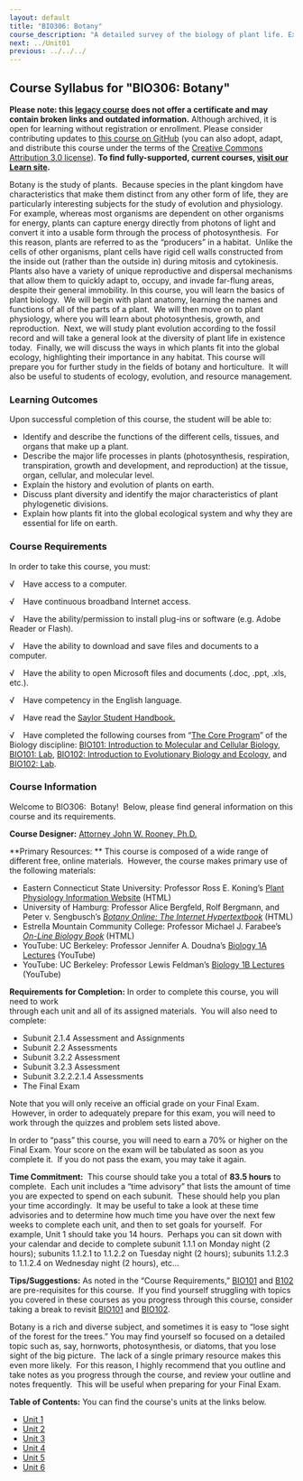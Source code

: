 ```yaml
---
layout: default
title: "BIO306: Botany"
course_description: "A detailed survey of the biology of plant life. Examines what makes plants unique among other kingdoms, then investigates their anatomy and physiology, environmental adaptations, evolution, and role in global ecology."
next: ../Unit01
previous: ../../../
---
```

Course Syllabus for "BIO306: Botany"
------------------------------------

**Please note: this [legacy course](https://sayloracademy.zendesk.com/hc/en-us/articles/206089967) does not offer a certificate and may contain 
broken links and outdated information.** Although archived, it is open 
for learning without registration or enrollment. Please consider contributing 
updates to [this course on GitHub](https://github.com/saylordotorg/course_bio306) 
(you can also adopt, adapt, and distribute this course under the terms of 
the [Creative Commons Attribution 3.0 license](http://creativecommons.org/licenses/by/3.0/)). **To find fully-supported, current courses, [visit our 
Learn site](https://learn.saylor.org).**

Botany is the study of plants.  Because species in the plant kingdom
have characteristics that make them distinct from any other form of
life, they are particularly interesting subjects for the study of
evolution and physiology.  For example, whereas most organisms are
dependent on other organisms for energy, plants can capture energy
directly from photons of light and convert it into a usable form through
the process of photosynthesis.  For this reason, plants are referred to
as the “producers” in a habitat.  Unlike the cells of other organisms,
plant cells have rigid cell walls constructed from the inside out
(rather than the outside in) during mitosis and cytokinesis.  Plants
also have a variety of unique reproductive and dispersal mechanisms that
allow them to quickly adapt to, occupy, and invade far-flung areas,
despite their general immobility. In this course, you will learn the
basics of plant biology.  We will begin with plant anatomy, learning the
names and functions of all of the parts of a plant.  We will then move
on to plant physiology, where you will learn about photosynthesis,
growth, and reproduction.  Next, we will study plant evolution according
to the fossil record and will take a general look at the diversity of
plant life in existence today.  Finally, we will discuss the ways in
which plants fit into the global ecology, highlighting their importance
in any habitat. This course will prepare you for further study in the
fields of botany and horticulture.  It will also be useful to students
of ecology, evolution, and resource management.

### Learning Outcomes

Upon successful completion of this course, the student will be able
to:  
  

-   Identify and describe the functions of the different cells, tissues,
    and organs that make up a plant.
-   Describe the major life processes in plants (photosynthesis,
    respiration, transpiration, growth and development, and
    reproduction) at the tissue, organ, cellular, and molecular level.
-   Explain the history and evolution of plants on earth.
-   Discuss plant diversity and identify the major characteristics of
    plant phylogenetic divisions. 
-   Explain how plants fit into the global ecological system and why
    they are essential for life on earth.

### Course Requirements

In order to take this course, you must:  
  
 √    Have access to a computer.  
  
 √    Have continuous broadband Internet access.  
  
 √    Have the ability/permission to install plug-ins or software (e.g.
Adobe Reader or Flash).  
  
 √    Have the ability to download and save files and documents to a
computer.  
  
 √    Have the ability to open Microsoft files and documents (.doc,
.ppt, .xls, etc.).  
  
 √    Have competency in the English language.

√    Have read the [Saylor Student
Handbook.](http://www.saylor.org/site/wp-content/uploads/2012/05/Saylor-StudentHandbook.pdf)

√    Have completed the following courses from “[The Core
Program](../../majors/biology/)” of the Biology discipline: [BIO101:
Introduction to Molecular and Cellular Biology](../../courses/bio101a/),
[BIO101: Lab](../../courses/bio101-lab/), [BIO102: Introduction to
Evolutionary Biology and Ecology](../../courses/bio102/), and [BIO102:
Lab](../../courses/bio102-lab/).

### Course Information

Welcome to BIO306:  Botany!  Below, please find general information on
this course and its requirements. 

**Course Designer:** [Attorney John W. Rooney,
Ph.D.](http://www.saylor.org/faculty-o-t/#AttorneyJohnWRooney)

**Primary Resources: ** This course is composed of a wide range of
different free, online materials.  However, the course makes primary use
of the following materials:

-   Eastern Connecticut State University: Professor Ross E. Koning’s
    [Plant Physiology Information
    Website](http://plantphys.info/plant_physiology/schedule.shtml)
    (HTML)
-   University of Hamburg: Professor Alice Bergfeld, Rolf Bergmann, and
    Peter v. Sengbusch’s *[Botany Online: The Internet
    Hypertextbook](http://www.biologie.uni-hamburg.de/b-online/e00/contents.htm)*
    (HTML)
-   Estrella Mountain Community College: Professor Michael J. Farabee’s
    *[On-Line Biology
    Book](http://www2.estrellamountain.edu/faculty/farabee/biobk/biobooktoc.html)*
    (HTML)
-   YouTube: UC Berkeley: Professor Jennifer A. Doudna’s [Biology 1A
    Lectures](http://www.youtube.com/watch?v=DRiokVd-ID8&feature=list_related&playnext=1&list=SP58DC5865AE85BA28)
    (YouTube)
-   YouTube: UC Berkeley: Professor Lewis Feldman’s [Biology 1B
    Lectures](http://www.youtube.com/watch?v=B6Z1Trj369E&feature=list_related&playnext=1&list=SP8F4B114D1DC5394B)
    (YouTube)

**Requirements for Completion:** In order to complete this course, you
will need to work  
 through each unit and all of its assigned materials.  You will also
need to complete:

-   Subunit 2.1.4 Assessment and Assignments
-   Subunit 2.2 Assessments
-   Subunit 3.2.2 Assessment
-   Subunit 3.2.3 Assessment
-   Subunit 3.2.2.2.1.4 Assessments
-   The Final Exam

Note that you will only receive an official grade on your Final Exam.
 However, in order to adequately prepare for this exam, you will need to
work through the quizzes and problem sets listed above.

In order to “pass” this course, you will need to earn a 70% or higher on
the Final Exam. Your score on the exam will be tabulated as soon as you
complete it.  If you do not pass the exam, you may take it again.  
  

**Time Commitment:**  This course should take you a total of **83.5
hours** to complete.  Each unit includes a “time advisory” that lists
the amount of time you are expected to spend on each subunit.  These
should help you plan your time accordingly.  It may be useful to take a
look at these time advisories and to determine how much time you have
over the next few weeks to complete each unit, and then to set goals for
yourself.  For example, Unit 1 should take you 14 hours.  Perhaps you
can sit down with your calendar and decide to complete subunit 1.1.1 on
Monday night (2 hours); subunits 1.1.2.1 to 1.1.2.2 on Tuesday night (2
hours); subunits 1.1.2.3 to 1.1.2.4 on Wednesday night (2 hours), etc…

**Tips/Suggestions:** As noted in the “Course Requirements,”
[BIO101](../../courses/bio101/) and [B102](../../courses/bio102/) are
pre-requisites for this course.  If you find yourself struggling with
topics you covered in these courses as you progress through this course,
consider taking a break to revisit [BIO101](../../courses/bio101/) and
[BIO102](../../courses/bio102/).

  

Botany is a rich and diverse subject, and sometimes it is easy to “lose
sight of the forest for the trees.” You may find yourself so focused on
a detailed topic such as, say, hornworts, photosynthesis, or diatoms,
that you lose sight of the big picture.  The lack of a single primary
resource makes this even more likely.  For this reason, I highly
recommend that you outline and take notes as you progress through the
course, and review your outline and notes frequently.  This will be
useful when preparing for your Final Exam.

**Table of Contents:** You can find the course's units at the links below.

- [Unit 1](https://legacy.saylor.org/bio306/Unit01/)
- [Unit 2](https://legacy.saylor.org/bio306/Unit02/)
- [Unit 3](https://legacy.saylor.org/bio306/Unit03/)
- [Unit 4](https://legacy.saylor.org/bio306/Unit04/)
- [Unit 5](https://legacy.saylor.org/bio306/Unit05/)
- [Unit 6](https://legacy.saylor.org/bio306/Unit06/)
